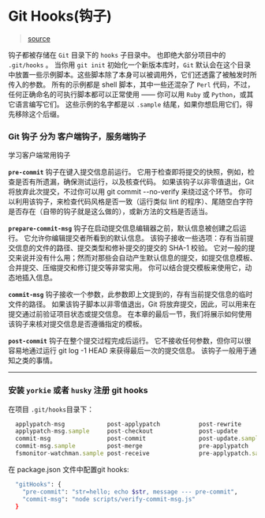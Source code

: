 # Git Hooks(钩子)
> [source](https://git-scm.com/book/zh/v2/%E8%87%AA%E5%AE%9A%E4%B9%89-Git-Git-%E9%92%A9%E5%AD%90) 

钩子都被存储在 `Git` 目录下的 `hooks` 子目录中。 也即绝大部分项目中的 `.git/hooks` 。 当你用 `git init` 初始化一个新版本库时，`Git` 默认会在这个目录中放置一些示例脚本。这些脚本除了本身可以被调用外，它们还透露了被触发时所传入的参数。 所有的示例都是 shell 脚本，其中一些还混杂了 `Perl` 代码，不过，任何正确命名的可执行脚本都可以正常使用 —— 你可以用 `Ruby` 或 `Python`，或其它语言编写它们。 这些示例的名字都是以 `.sample` 结尾，如果你想启用它们，得先移除这个后缀。

### Git 钩子 分为 客户端钩子，服务端钩子
学习客户端常用钩子

**`pre-commit`** 钩子在键入提交信息前运行。 它用于检查即将提交的快照，例如，检查是否有所遗漏，确保测试运行，以及核查代码。 如果该钩子以非零值退出，Git 将放弃此次提交，不过你可以用 git commit --no-verify 来绕过这个环节。 你可以利用该钩子，来检查代码风格是否一致（运行类似 lint 的程序）、尾随空白字符是否存在（自带的钩子就是这么做的），或新方法的文档是否适当。

**`prepare-commit-msg`** 钩子在启动提交信息编辑器之前，默认信息被创建之后运行。 它允许你编辑提交者所看到的默认信息。 该钩子接收一些选项：存有当前提交信息的文件的路径、提交类型和修补提交的提交的 SHA-1 校验。 它对一般的提交来说并没有什么用；然而对那些会自动产生默认信息的提交，如提交信息模板、合并提交、压缩提交和修订提交等非常实用。 你可以结合提交模板来使用它，动态地插入信息。

**`commit-msg`** 钩子接收一个参数，此参数即上文提到的，存有当前提交信息的临时文件的路径。 如果该钩子脚本以非零值退出，Git 将放弃提交，因此，可以用来在提交通过前验证项目状态或提交信息。 在本章的最后一节，我们将展示如何使用该钩子来核对提交信息是否遵循指定的模板。

**`post-commit`** 钩子在整个提交过程完成后运行。 它不接收任何参数，但你可以很容易地通过运行 git log -1 HEAD 来获得最后一次的提交信息。 该钩子一般用于通知之类的事情。

---

### 安装 `yorkie` 或者 `husky` 注册 git hooks
在项目 ` .git/hooks `目录下：

```js
  applypatch-msg            post-applypatch           post-rewrite              pre-auto-gc               pre-rebase                prepare-commit-msg.sample
  applypatch-msg.sample     post-checkout             post-update               pre-commit                pre-rebase.sample         push-to-checkout
  commit-msg                post-commit               post-update.sample        pre-commit.sample         pre-receive               sendemail-validate
  commit-msg.sample         post-merge                pre-applypatch            pre-push                  pre-receive.sample        update
  fsmonitor-watchman.sample post-receive              pre-applypatch.sample     pre-push.sample           prepare-commit-msg        update.sample

```

在 package.json 文件中配置git hooks:

```bash
  "gitHooks": {
    "pre-commit": "str=hello; echo $str, message --- pre-commit",
    "commit-msg": "node scripts/verify-commit-msg.js"
  }

```
